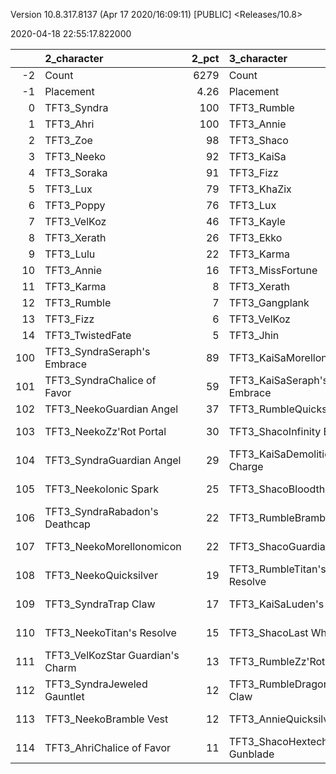 Version 10.8.317.8137 (Apr 17 2020/16:09:11) [PUBLIC] <Releases/10.8>

2020-04-18 22:55:17.822000

|     | 2_character                      |   2_pct | 3_character                      |   3_pct | 4_character                        |   4_pct | 1_character                    |   1_pct | 5_character                      |    5_pct |
|----:|:---------------------------------|--------:|:---------------------------------|--------:|:-----------------------------------|--------:|:-------------------------------|--------:|:---------------------------------|---------:|
|  -2 | Count                            | 6279    | Count                            | 3747    | Count                              | 5351    | Count                          | 9108    | Count                            | 11544    |
|  -1 | Placement                        |    4.26 | Placement                        |    4.28 | Placement                          |    4.44 | Placement                      |    4.52 | Placement                        |     4.62 |
|   0 | TFT3_Syndra                      |  100    | TFT3_Rumble                      |  100    | TFT3_Blitzcrank                    |  100    | TFT3_Karma                     |   88    | TFT3_Irelia                      |    66    |
|   1 | TFT3_Ahri                        |  100    | TFT3_Annie                       |  100    | TFT3_ChoGath                       |   99    | TFT3_Jhin                      |   80    | TFT3_Shen                        |    65    |
|   2 | TFT3_Zoe                         |   98    | TFT3_Shaco                       |  100    | TFT3_Vi                            |   99    | TFT3_Ashe                      |   79    | TFT3_Kayle                       |    64    |
|   3 | TFT3_Neeko                       |   92    | TFT3_KaiSa                       |   99    | TFT3_Malphite                      |   98    | TFT3_Mordekaiser               |   78    | TFT3_Thresh                      |    53    |
|   4 | TFT3_Soraka                      |   91    | TFT3_Fizz                        |   98    | TFT3_Jinx                          |   83    | TFT3_Lux                       |   60    | TFT3_Vi                          |    49    |
|   5 | TFT3_Lux                         |   79    | TFT3_KhaZix                      |   77    | TFT3_Ezreal                        |   82    | TFT3_Shaco                     |   57    | TFT3_MissFortune                 |    47    |
|   6 | TFT3_Poppy                       |   76    | TFT3_Lux                         |   63    | TFT3_MissFortune                   |   67    | TFT3_Lulu                      |   56    | TFT3_Kassadin                    |    45    |
|   7 | TFT3_VelKoz                      |   46    | TFT3_Kayle                       |   32    | TFT3_Graves                        |   57    | TFT3_JarvanIV                  |   48    | TFT3_Fiora                       |    45    |
|   8 | TFT3_Xerath                      |   26    | TFT3_Ekko                        |   19    | TFT3_Lucian                        |   40    | TFT3_Xerath                    |   40    | TFT3_Lucian                      |    44    |
|   9 | TFT3_Lulu                        |   22    | TFT3_Karma                       |   14    | TFT3_VelKoz                        |   17    | TFT3_WuKong                    |   28    | TFT3_Leona                       |    44    |
|  10 | TFT3_Annie                       |   16    | TFT3_MissFortune                 |    7    | TFT3_KhaZix                        |   17    | TFT3_Jayce                     |   28    | TFT3_Ekko                        |    40    |
|  11 | TFT3_Karma                       |    8    | TFT3_Xerath                      |    7    | TFT3_TwistedFate                   |   12    | TFT3_Kassadin                  |   23    | TFT3_Blitzcrank                  |    36    |
|  12 | TFT3_Rumble                      |    7    | TFT3_Gangplank                   |    3    | TFT3_AurelionSol                   |   12    | TFT3_XinZhao                   |   17    | TFT3_Ezreal                      |    35    |
|  13 | TFT3_Fizz                        |    6    | TFT3_VelKoz                      |    2    | TFT3_Kayle                         |    9    | TFT3_Rakan                     |   17    | TFT3_WuKong                      |    34    |
|  14 | TFT3_TwistedFate                 |    5    | TFT3_Jhin                        |    2    | TFT3_Lulu                          |    6    | TFT3_Sona                      |   15    | TFT3_Xayah                       |    23    |
| 100 | TFT3_SyndraSeraph's Embrace      |   89    | TFT3_KaiSaMorellonomicon         |   60    | TFT3_JinxGiant Slayer              |   60    | TFT3_ShacoGuardian Angel       |   36    | TFT3_IreliaInfinity Edge         |    41    |
| 101 | TFT3_SyndraChalice of Favor      |   59    | TFT3_KaiSaSeraph's Embrace       |   48    | TFT3_JinxRed Buff                  |   51    | TFT3_JhinGuardian Angel        |   32    | TFT3_KayleGuinsoo's Rageblade    |    30    |
| 102 | TFT3_NeekoGuardian Angel         |   37    | TFT3_RumbleQuicksilver           |   44    | TFT3_JinxGuardian Angel            |   31    | TFT3_JhinRunaan's Hurricane    |   31    | TFT3_LucianRed Buff              |    24    |
| 103 | TFT3_NeekoZz'Rot Portal          |   30    | TFT3_ShacoInfinity Edge          |   37    | TFT3_MissFortuneSeraph's Embrace   |   18    | TFT3_ShacoBloodthirster        |   28    | TFT3_KayleGuardian Angel         |    23    |
| 104 | TFT3_SyndraGuardian Angel        |   29    | TFT3_KaiSaDemolitionist's Charge |   37    | TFT3_ChoGathIonic Spark            |   17    | TFT3_JhinLast Whisper          |   28    | TFT3_IreliaLast Whisper          |    16    |
| 105 | TFT3_NeekoIonic Spark            |   25    | TFT3_ShacoBloodthirster          |   34    | TFT3_JinxRunaan's Hurricane        |   14    | TFT3_JhinInfinity Edge         |   27    | TFT3_KayleRapid Firecannon       |    16    |
| 106 | TFT3_SyndraRabadon's Deathcap    |   22    | TFT3_RumbleBramble Vest          |   33    | TFT3_VelKozSeraph's Embrace        |   14    | TFT3_JhinTrap Claw             |   14    | TFT3_IreliaGuardian Angel        |    16    |
| 107 | TFT3_NeekoMorellonomicon         |   22    | TFT3_ShacoGuardian Angel         |   32    | TFT3_JinxTrap Claw                 |   13    | TFT3_ShacoInfinity Edge        |   13    | TFT3_MasterYiGuinsoo's Rageblade |    12    |
| 108 | TFT3_NeekoQuicksilver            |   19    | TFT3_RumbleTitan's Resolve       |   31    | TFT3_BlitzcrankZephyr              |   12    | TFT3_MordekaiserMorellonomicon |   12    | TFT3_MasterYiQuicksilver         |    11    |
| 109 | TFT3_SyndraTrap Claw             |   17    | TFT3_KaiSaLuden's Echo           |   15    | TFT3_ViIonic Spark                 |   12    | TFT3_XinZhaoBramble Vest       |   11    | TFT3_IreliaInfiltrator's Talons  |    11    |
| 110 | TFT3_NeekoTitan's Resolve        |   15    | TFT3_ShacoLast Whisper           |   14    | TFT3_JinxLast Whisper              |   12    | TFT3_RakanSpear of Shojin      |   11    | TFT3_KayleHand Of Justice        |    10    |
| 111 | TFT3_VelKozStar Guardian's Charm |   13    | TFT3_RumbleZz'Rot Portal         |    9    | TFT3_ChoGathMorellonomicon         |   12    | TFT3_XerathGuinsoo's Rageblade |   10    | TFT3_IreliaBloodthirster         |     8    |
| 112 | TFT3_SyndraJeweled Gauntlet      |   12    | TFT3_RumbleDragon's Claw         |    9    | TFT3_MissFortuneQuicksilver        |   11    | TFT3_ShacoHextech Gunblade     |   10    | TFT3_IreliaSeraph's Embrace      |     8    |
| 113 | TFT3_NeekoBramble Vest           |   12    | TFT3_AnnieQuicksilver            |    9    | TFT3_MissFortuneRabadon's Deathcap |   11    | TFT3_AsheDark Star's Heart     |    9    | TFT3_EkkoMorellonomicon          |     7    |
| 114 | TFT3_AhriChalice of Favor        |   11    | TFT3_ShacoHextech Gunblade       |    9    | TFT3_LucianRed Buff                |   11    | TFT3_RakanMorellonomicon       |    9    | TFT3_ViIonic Spark               |     7    |
